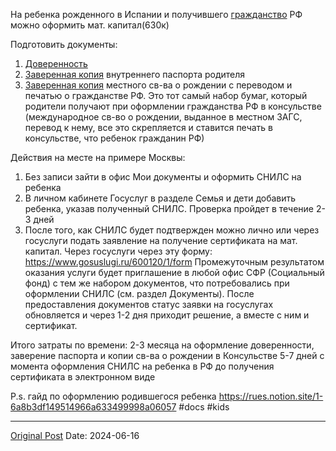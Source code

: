 На ребенка рожденного в Испании и получившего [гражданство](1992.md) РФ можно оформить мат. капитал(630к)

Подготовить документы:
1. [Доверенность](689.md) 
2. [Заверенная копия](1644.md) внутреннего паспорта родителя
3. [Заверенная копия](1644.md) местного св-ва о рождении с переводом и печатью о гражданстве РФ. Это тот самый набор бумаг, который родители получают при оформлении гражданства РФ в консульстве (международное св-во о рождении, выданное в местном ЗАГС, перевод к нему, все это скрепляется и ставится печать в консульстве, что ребенок гражданин РФ)

Действия на месте на примере Москвы:
1. Без записи зайти в офис Мои документы и оформить СНИЛС на ребенка
2. В личном кабинете Госуслуг в разделе Семья и дети добавить ребенка, указав полученный СНИЛС. Проверка пройдет в течение 2-3 дней
3. После того, как СНИЛС будет подтвержден можно лично или через госуслуги подать заявление на получение сертификата на мат. капитал. 
Через госуслуги через эту форму: https://www.gosuslugi.ru/600120/1/form 
Промежуточным результатом оказания услуги будет приглашение в любой офис СФР (Социальный фонд) с тем же набором документов, что потребовались при оформлении СНИЛС (см. раздел Документы). После предоставления документов статус заявки на госуслугах обновляется и через 1-2 дня приходит решение, а вместе с ним и сертификат.

Итого затраты по времени:
2-3 месяца на оформление доверенности, заверение паспорта и копии св-ва о рождении в Консульстве
5-7 дней с момента оформления СНИЛС на ребенка в РФ до получения сертификата в электронном виде

P.s. гайд по оформлению родившегося ребенка https://rues.notion.site/1-6a8b3df149514966a633499998a06057
#docs #kids

---
[Original Post](https://t.me/lev2tarragona/2315)
Date: 2024-06-16
